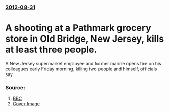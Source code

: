 ### [2012-08-31](/news/2012/08/31/index.md)

# A shooting at a Pathmark grocery store in Old Bridge, New Jersey, kills at least three people. 

A New Jersey supermarket employee and former marine opens fire on his colleagues early Friday morning, killing two people and himself, officials say.


### Source:

1. [BBC](http://www.bbc.co.uk/news/world-us-canada-19438776)
1. [Cover Image](https://ichef.bbci.co.uk/news/1024/media/images/62604000/jpg/_62604461_62604460.jpg)
